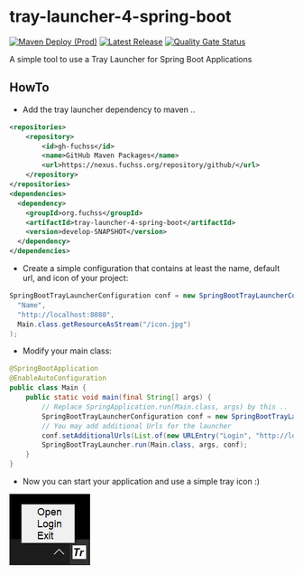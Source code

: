 # tray-launcher-4-spring-boot
[![Maven Deploy (Prod)](https://github.com/dfuchss/tray-launcher-4-spring-boot/actions/workflows/deploy-prod.yml/badge.svg)](https://github.com/dfuchss/tray-launcher-4-spring-boot/actions/workflows/deploy-prod.yml)
[![Latest Release](https://img.shields.io/github/release/dfuchss/tray-launcher-4-spring-boot.svg)](https://github.com/dfuchss/tray-launcher-4-spring-boot/releases/latest)
[![Quality Gate Status](https://sonarcloud.io/api/project_badges/measure?project=dfuchss_tray-launcher-4-spring-boot&metric=alert_status)](https://sonarcloud.io/dashboard?id=dfuchss_tray-launcher-4-spring-boot)

A simple tool to use a Tray Launcher for Spring Boot Applications

## HowTo
* Add the tray launcher dependency to maven ..
```xml
<repositories>
	<repository>
		<id>gh-fuchss</id>
		<name>GitHub Maven Packages</name>
		<url>https://nexus.fuchss.org/repository/github/</url>
	</repository>
</repositories>
<dependencies>
  <dependency>
    <groupId>org.fuchss</groupId>
    <artifactId>tray-launcher-4-spring-boot</artifactId>
    <version>develop-SNAPSHOT</version>
  </dependency>
</dependencies>
```
* Create a simple configuration that contains at least the name, default url, and icon of your project:
```java
SpringBootTrayLauncherConfiguration conf = new SpringBootTrayLauncherConfiguration(
  "Name", 
  "http://localhost:8080", 
  Main.class.getResourceAsStream("/icon.jpg")
);
```
* Modify your main class:
```java
@SpringBootApplication
@EnableAutoConfiguration
public class Main {
	public static void main(final String[] args) {
		// Replace SpringApplication.run(Main.class, args) by this ..
		SpringBootTrayLauncherConfiguration conf = new SpringBootTrayLauncherConfiguration("Name", "http://localhost:8080", Main.class.getResourceAsStream("/icon.jpg"));
		// You may add additional Urls for the launcher
		conf.setAdditionalUrls(List.of(new URLEntry("Login", "http://localhost:8080/login")));
		SpringBootTrayLauncher.run(Main.class, args, conf);
	}
}
```
* Now you can start your application and use a simple tray icon :) 

![tray-example](.github/img/tray-example.png)
